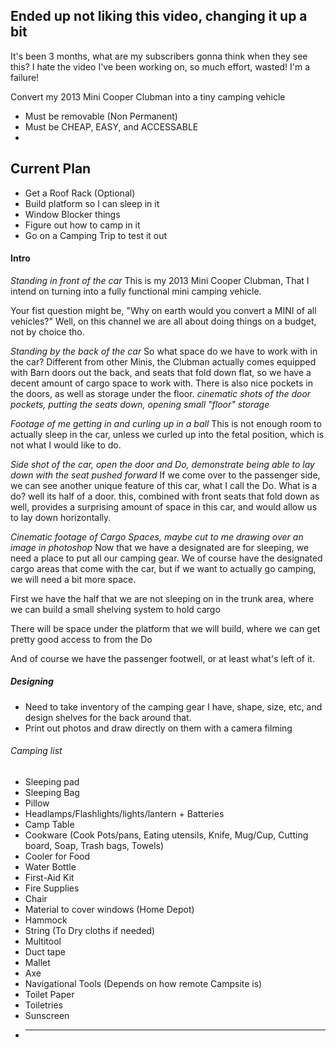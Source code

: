 ## Ended up not liking this video, changing it up a bit

It's been 3 months, what are my subscribers gonna think when they see this?
I hate the video I've been working on, so much effort, wasted!
I'm a failure!




Convert my 2013 Mini Cooper Clubman into a tiny camping vehicle

- Must be removable (Non Permanent)
- Must be CHEAP, EASY, and ACCESSABLE
- 
## Current Plan

- Get a Roof Rack (Optional)
- Build platform so I can sleep in it
- Window Blocker things
- Figure out how to camp in it
- Go on a Camping Trip to test it out


#### Intro
*Standing in front of the car*
This is my 2013 Mini Cooper Clubman, That I intend on turning into a fully functional mini camping vehicle. 

Your fist question might be, "Why on earth would you convert a MINI of all vehicles?" Well, on this channel we are all about doing things on a budget, not by choice tho.

*Standing by the back of the car* 
So what space do we have to work with in the car?
Different from other Minis, the Clubman actually comes equipped with Barn doors out the back, and seats that fold down flat, so we have a decent amount of cargo space to work with. There is also nice pockets in the doors, as well as storage under the floor.
*cinematic shots of the door pockets, putting the seats down, opening small "floor" storage*

*Footage of me getting in and curling up in a ball*
This is not enough room to actually sleep in the car, unless we curled up into the fetal position, which is not what I would like to do. 

*Side shot of the car, open the door and Do, demonstrate being able to lay down with the seat pushed forward*
If we come over to the passenger side, we can see another unique feature of this car, what I call the Do. What is a do? well its half of a door. this, combined with front seats that fold down as well, provides a surprising amount of space in this car, and would allow us to lay down horizontally.

*Cinematic footage of Cargo Spaces, maybe cut to me drawing over an image in photoshop*
Now that we have a designated are for sleeping, we need a place to put all our camping gear. We of course have the designated cargo areas that come with the car, but if we want to actually go camping, we will need a bit more space.

First we have the half that we are not sleeping on in the trunk area, where we can build a small shelving system to hold cargo

There will be space under the platform that we will build, where we can get pretty good access to from the Do

And of course we have the passenger footwell, or at least what's left of it.



##### Designing 

- Need to take inventory of the camping gear I have, shape, size, etc, and design shelves for the back around that. 
- Print out photos and draw directly on them with a camera filming

###### Camping list
- Sleeping pad
- Sleeping Bag
- Pillow
- Headlamps/Flashlights/lights/lantern + Batteries
- Camp Table
- Cookware (Cook Pots/pans, Eating utensils, Knife, Mug/Cup, Cutting board, Soap, Trash bags, Towels)
- Cooler for Food
- Water Bottle
- First-Aid Kit
- Fire Supplies
- Chair
- Material to cover windows (Home Depot) 
- Hammock
- String (To Dry cloths if needed)
- Multitool
- Duct tape
- Mallet
- Axe
- Navigational Tools (Depends on how remote Campsite is)
- Toilet Paper
- Toiletries
- Sunscreen
- ******



